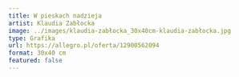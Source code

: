 ```yaml
---
title: W pieskach nadzieja
artist: Klaudia Zabłocka
image: ../images/klaudia-zabłocka_30x40cm-klaudia-zabłocka.jpg
type: Grafika
url: https://allegro.pl/oferta/12900562094
format: 30x40 cm
featured: false
---
```

